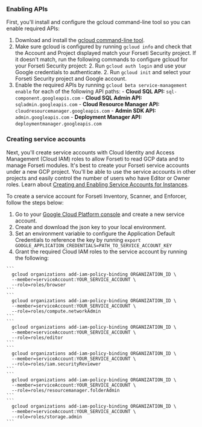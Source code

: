 ### Enabling APIs

First, you'll install and configure the gcloud command-line tool so you can
enable required APIs:

  1. Download and install the [gcloud command-line tool](https://cloud.google.com/sdk/gcloud/).
  1. Make sure gcloud is configured by running `gcloud info` and check that the
  Account and Project displayed match your Forseti Security project. If it
  doesn't match, run the following commands to configure gcloud for your
  Forseti Security project:
    2. Run `gcloud auth login` and use your Google credentials to authenticate.
    2. Run `gcloud init` and select your Forseti Security project and Google
    account.
  1. Enable the required APIs by running `gcloud beta service-management enable`
  for each of the following API paths:
    - **Cloud SQL API:** `sql-component.googleapis.com`
    - **Cloud SQL Admin API:** `sqladmin.googleapis.com`
    - **Cloud Resource Manager API:** `cloudresourcemanager.googleapis.com`
    - **Admin SDK API:** `admin.googleapis.com`
    - **Deployment Manager API:** `deploymentmanager.googleapis.com`

### Creating service accounts

Next, you'll create service accounts with Cloud Identity and Access Management
(Cloud IAM) roles to allow Forseti to read GCP data and to manage Forseti
modules. It's best to create your Forseti service accounts under a new GCP
project. You'll be able to use the service accounts in other projects and
easily control the number of users who have Editor or Owner roles. Learn about
[Creating and Enabling Service Accounts for Instances](https://cloud.google.com/compute/docs/access/create-enable-service-accounts-for-instances).

To create a service account for Forseti Inventory, Scanner, and Enforcer, follow the steps below:

  1. Go to your [Google Cloud Platform console](https://console.cloud.google.com/iam-admin/serviceaccounts)
  and create a new service account.
  1. Create and download the json key to your local environment.
  1. Set an environment variable to configure the Application Default
  Credentials to reference the key by running
          `export GOOGLE_APPLICATION_CREDENTIALS=PATH_TO_SERVICE_ACCOUNT_KEY`
  1. Grant the required Cloud IAM roles to the service account by running the
  following:

    ```
      gcloud organizations add-iam-policy-binding ORGANIZATION_ID \
      --member=serviceAccount:YOUR_SERVICE_ACCOUNT \
      --role=roles/browser
    ```
    ```
      gcloud organizations add-iam-policy-binding ORGANIZATION_ID \
      --member=serviceAccount:YOUR_SERVICE_ACCOUNT \
      --role=roles/compute.networkAdmin
    ```
    ```
      gcloud organizations add-iam-policy-binding ORGANIZATION_ID \
      --member=serviceAccount:YOUR_SERVICE_ACCOUNT \
      --role=roles/editor
    ```
    ```
      gcloud organizations add-iam-policy-binding ORGANIZATION_ID \
      --member=serviceAccount:YOUR_SERVICE_ACCOUNT \
      --role=roles/iam.securityReviewer
    ```
    ```
      gcloud organizations add-iam-policy-binding ORGANIZATION_ID \
      --member=serviceAccount:YOUR_SERVICE_ACCOUNT \
      --role=roles/resourcemanager.folderAdmin
    ```
    ```
      gcloud organizations add-iam-policy-binding ORGANIZATION_ID \
      --member=serviceAccount:YOUR_SERVICE_ACCOUNT \
      --role=roles/storage.admin
    ```
